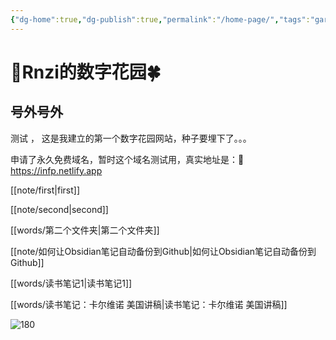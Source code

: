 ```yaml
---
{"dg-home":true,"dg-publish":true,"permalink":"/home-page/","tags":"gardenEntry","dgHomeLink":true,"dgPassFrontmatter":true,"dgShowBacklinks":false,"dgShowLocalGraph":true,"dgShowInlineTitle":true}
---
```




# 🌱Rnzi的数字花园🍀
## 号外号外

测试 ， 这是我建立的第一个数字花园网站，种子要埋下了。。。

申请了永久免费域名，暂时这个域名测试用，真实地址是：💎 https://infp.netlify.app

 [[note/first|first]]

[[note/second|second]]

[[words/第二个文件夹|第二个文件夹]]

[[note/如何让Obsidian笔记自动备份到Github|如何让Obsidian笔记自动备份到Github]]

[[words/读书笔记1|读书笔记1]]

[[words/读书笔记：卡尔维诺 美国讲稿|读书笔记：卡尔维诺 美国讲稿]]


![180](https://s2.loli.net/2022/08/07/d5ThCXnBtNQjimf.gif)